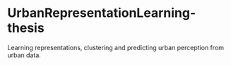 # UrbanRepresentationLearning-thesis
Learning representations, clustering and predicting urban perception from urban data. 

